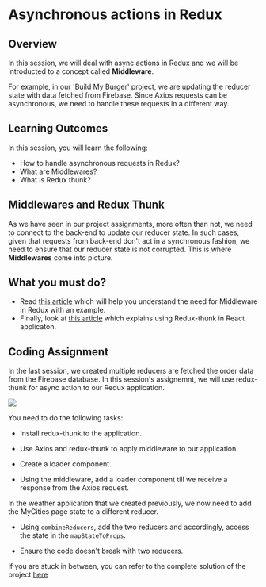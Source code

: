 # **Asynchronous actions in Redux**

## Overview

In this session, we will deal with async actions in Redux and we will be introducted to a concept called **Middleware**.

For example, in our 'Build My Burger' project,  we are updating the reducer state with data fetched from Firebase. Since Axios requests can be asynchronous, we need to handle these requests in a different way.

## Learning Outcomes

In this session, you will learn the following:

- How to handle asynchronous requests in Redux?
- What are Middlewares?
- What is Redux thunk?


## Middlewares and Redux Thunk

As we have seen in our project assignments, more often than not, we need to connect to the back-end to update our reducer state. In such cases, given that requests from back-end don't act in a synchronous fashion, we need to ensure that our reducer state is not corrupted. This is where **Middlewares** come into picture.

## What you must do?

- Read [this article](https://www.codementor.io/vkarpov/beginner-s-guide-to-redux-middleware-du107uyud) which will help you understand the need for Middleware in Redux with an example. 
- Finally, look at [this article](https://alligator.io/redux/redux-thunk/) which explains using Redux-thunk in React applicaton.


## Coding Assignment

In the last session, we created multiple reducers are fetched the order data from the Firebase database.
In this session's assignemnt, we will use redux-thunk for async action to our Redux application.

![](https://github.com/greyatom-school/the-minerva-project/raw/master/FEWD/sprint_5/images/assignment_532c.PNG)

You need to do the following tasks:

- Install redux-thunk to the application.
- Use Axios and redux-thunk to apply middleware to our application.

- Create a loader component.
- Using the middleware, add a loader component till we receive a response from the Axios request.


In the weather application that we created previously, we now need to add the MyCities page state to a different reducer.

- Using ```combineReducers```, add the two reducers and accordingly, access the state in the ```mapStateToProps```.

- Ensure the code doesn't break with two reducers.


If you are stuck in between, you can refer to the complete solution of the project [here](https://drive.google.com/file/d/1Vz5sE-WSGU0IXFlJ1NydmQ9lMdXGlhlu/view?usp=sharing)

